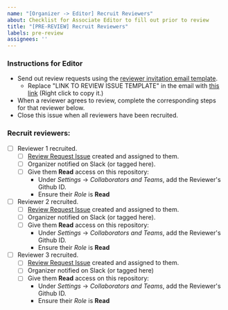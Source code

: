 ```yaml
---
name: "[Organizer -> Editor] Recruit Reviewers"
about: Checklist for Associate Editor to fill out prior to review
title: "[PRE-REVIEW] Recruit Reviewers"
labels: pre-review
assignees: ''
---
```


<!--
## DO NOT EDIT THIS FILE OUTSIDE OF THE journalovi/jovi-workflows REPOSITORY
##
## This file is automatically updated in all repositories within the journalovi
## Github organization whenever the version in journalovi/jovi-workflows is
## changed, so any other edits will be overwritten. To update this file, make
## a commit or pull request at https://github.com/journalovi/jovi-workflows
-->

### Instructions for Editor
- Send out review requests using the [reviewer invitation email template](https://docs.google.com/document/d/15ttXvQg7g5JEk2Yzfd9eXSN6oIpc_A61qbuwygthuG0/edit?usp=sharing).
  - Replace "LINK TO REVIEW ISSUE TEMPLATE" in the email with [this link](new?assignees=&labels=review&projects=&template=00_reviewer-review.yml&title=%5BREVIEW%5D+%3Ctitle%3E) (Right click to copy it.)
- When a reviewer agrees to review, complete the corresponding steps for that reviewer below.
- Close this issue when all reviewers have been recruited.

### Recruit reviewers:
- [ ] Reviewer 1 recruited.
  - [ ] [Review Request Issue](new?assignees=&labels=pre-review&projects=&template=20_editor_reviewer-write_review.md&title=%5BPRE-REVIEW%5D+Review+Request) created and assigned to them.
  - [ ] Organizer notified on Slack (or tagged here).
  - [ ] Give them **Read** access on this repository:
    - Under *Settings* -> *Collaborators and Teams*, add the Reviewer's Github ID.
    - Ensure their *Role* is **Read**
- [ ] Reviewer 2 recruited.
  - [ ] [Review Request Issue](new?assignees=&labels=pre-review&projects=&template=20_editor_reviewer-write_review.md&title=%5BPRE-REVIEW%5D+Review+Request) created and assigned to them.
  - [ ] Organizer notified on Slack (or tagged here).
  - [ ] Give them **Read** access on this repository:
    - Under *Settings* -> *Collaborators and Teams*, add the Reviewer's Github ID.
    - Ensure their *Role* is **Read**
- [ ] Reviewer 3 recruited.
  - [ ] [Review Request Issue](new?assignees=&labels=pre-review&projects=&template=20_editor_reviewer-write_review.md&title=%5BPRE-REVIEW%5D+Review+Request) created and assigned to them.
  - [ ] Organizer notified on Slack (or tagged here)
  - [ ] Give them **Read** access on this repository:
    - Under *Settings* -> *Collaborators and Teams*, add the Reviewer's Github ID.
    - Ensure their *Role* is **Read**
